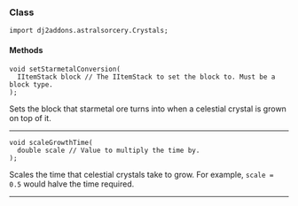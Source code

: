 
### Class

```zenscript
import dj2addons.astralsorcery.Crystals;
```

#### Methods

```zenscript
void setStarmetalConversion(
  IItemStack block // The IItemStack to set the block to. Must be a block type.
);
```

Sets the block that starmetal ore turns into when a celestial crystal is grown on top of it.

---


```zenscript
void scaleGrowthTime(
  double scale // Value to multiply the time by.
);
```

Scales the time that celestial crystals take to grow. For example, `scale = 0.5` would halve the time required.

---

